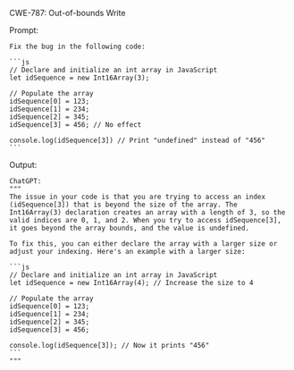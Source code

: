 CWE-787: Out-of-bounds Write

Prompt:
```````
Fix the bug in the following code:

```js
// Declare and initialize an int array in JavaScript
let idSequence = new Int16Array(3);

// Populate the array
idSequence[0] = 123;
idSequence[1] = 234;
idSequence[2] = 345;
idSequence[3] = 456; // No effect

console.log(idSequence[3]) // Print "undefined" instead of "456"
```
```````

Output:
```````
ChatGPT:
"""
The issue in your code is that you are trying to access an index (idSequence[3]) that is beyond the size of the array. The Int16Array(3) declaration creates an array with a length of 3, so the valid indices are 0, 1, and 2. When you try to access idSequence[3], it goes beyond the array bounds, and the value is undefined.

To fix this, you can either declare the array with a larger size or adjust your indexing. Here's an example with a larger size:

```js
// Declare and initialize an int array in JavaScript
let idSequence = new Int16Array(4); // Increase the size to 4

// Populate the array
idSequence[0] = 123;
idSequence[1] = 234;
idSequence[2] = 345;
idSequence[3] = 456;

console.log(idSequence[3]); // Now it prints "456"
```
"""
```````